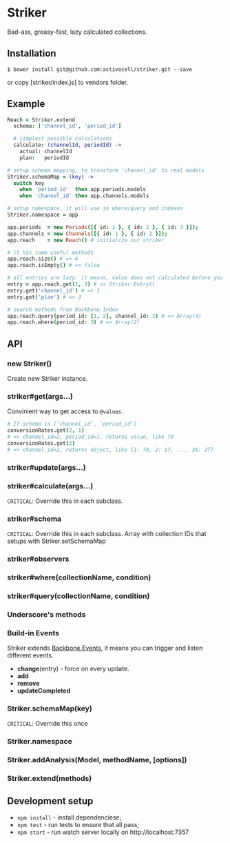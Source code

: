 # Striker

  Bad-ass, greasy-fast, lazy calculated collections.

## Installation

    $ bower install git@github.com:activecell/striker.git --save

  or copy [striker/index.js] to vendors folder.

## Example

```coffee
Reach = Striker.extend
  schema: ['channel_id', 'period_id']

  # simplest possible calculations
  calculate: (channelId, periodId) ->
    actual: channelId
    plan:   periodId

# setup schema mapping, to transform 'channel_id' to real models
Striker.schemaMap = (key) ->
  switch key
    when 'period_id'  then app.periods.models
    when 'channel_id' then app.channels.models

# setup namespace, it will use in where/query and indexes
Striker.namespace = app

app.periods  = new Periods([{ id: 1 }, { id: 2 }, { id: 3 }]);
app.channels = new Channels([{ id: 1 }, { id: 2 }]);
app.reach    = new Reach() # initialize our striker

# it has some useful methods
app.reach.size() # => 6
app.reach.isEmpty() # => false

# all entries are lazy: it means, value does not calculated before you call get/all
entry = app.reach.get(1, 3) # => Striker.Entry()
entry.get('channel_id') # => 1
entry.get('plan') # => 3

# search methods from Backbone.Index
app.reach.query(period_id: [1, 2], channel_id: 1) # => Array(4)
app.reach.where(period_id: 3) # => Array(2)
```

## API

### new Striker()

  Create new Striker instance.

### striker#get(args...)

  Convinient way to get access to `@values`.

```coffee
# If schema is ['channel_id', 'period_id']
conversionRates.get(2, 1)
# => channel_id=2, period_id=1, returns value, like 70
conversionRates.get(2)
# => channel_id=2, returns object, like {1: 70, 2: 17, ..., 36: 27}
```

### striker#update(args...)

### striker#calculate(args...)

  `CRITICAL`: Override this in each subclass.

### striker#schema

  `CRITICAL`: Override this in each subclass.
  Array with collection IDs that setups with Striker.setSchemaMap

### striker#observers

### striker#where(collectionName, condition)

### striker#query(collectionName, condition)

### Underscore's methods

### Build-in Events

  Striker extends [Backbone.Events](http://documentcloud.github.io/backbone/#Events),
  it means you can trigger and listen different events.

  * **change**(entry) - force on every update.
  * **add**
  * **remove**
  * **updateCompleted**

### Striker.schemaMap(key)

  `CRITICAL`: Override this once

### Striker.namespace

### Striker.addAnalysis(Model, methodName, [options])

### Striker.extend(methods)

## Development setup

  * `npm install` - install dependenciese;
  * `npm test` - run tests to ensure that all pass;
  * `npm start` - run watch server locally on http://localhost:7357
